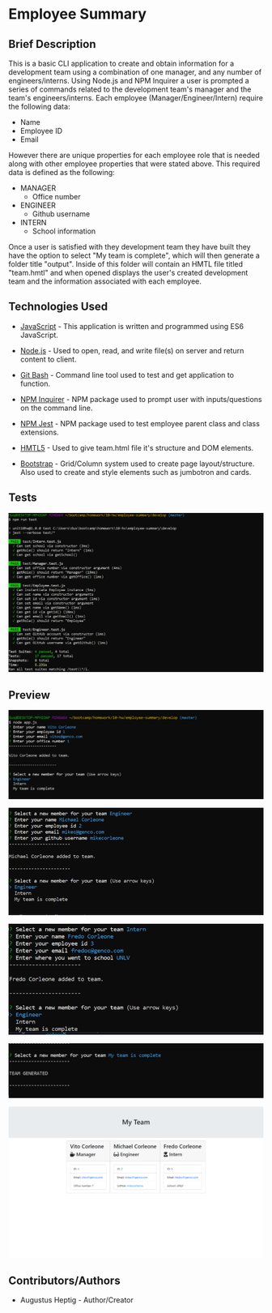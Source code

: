 # Employee Summary

## Brief Description
This is a basic CLI application to create and obtain information for a development team using a combination of one manager, and any number of engineers/interns.  Using Node.js and NPM Inquirer a user is prompted a series of commands related to the development team's manager and the team's engineers/interns. Each employee (Manager/Engineer/Intern) require the following data:

* Name
* Employee ID
* Email

However there are unique properties for each employee role that is needed along with other employee properties that were stated above.  This required data is defined as the following:

* MANAGER
    * Office number
* ENGINEER
    * Github username
* INTERN
    * School information

Once a user is satisfied with they development team they have built they have the option to select "My team is complete", which will then generate a folder title "output".  Inside of this folder will contain an HMTL file titled "team.hmtl" and when opened displays the user's created development team and the information associated with each employee.

## Technologies Used

* [JavaScript](https://developer.mozilla.org/en-US/docs/Web/JavaScript) - This application is written and programmed using ES6 JavaScript.

* [Node.js](https://nodejs.org/en/about/) - Used to open, read, and write file(s) on server and return content to client.

* [Git Bash](https://gitforwindows.org/index.html) - Command line tool used to test and get application to function.

* [NPM Inquirer](https://www.npmjs.com/package/inquirer) - NPM package used to prompt user with inputs/questions on the command line.

* [NPM Jest](https://www.npmjs.com/package/inquirer) - NPM package used to test employee parent class and class extensions.

* [HMTL5](https://developer.mozilla.org/en-US/docs/Web/HTML) - Used to give team.html file it's structure and DOM elements.

* [Bootstrap](https://getbootstrap.com/docs/4.4/getting-started/introduction/) - Grid/Column system used to create page layout/structure.  Also used to create and style elements such as jumbotron and cards.

## Tests

![Screenshot of Test](develop/img/testscreenshot_1.PNG)

## Preview

![Screenshot of ES](develop/img/screenshot_1.PNG)

![Screenshot of ES](develop/img/screenshot_2.PNG)

![Screenshot of ES](develop/img/screenshot_3.PNG)

![Screenshot of ES](develop/img/screenshot_4.PNG)

![Screenshot of ES](develop/img/screenshot_5.PNG)

## Contributors/Authors

* Augustus Heptig - Author/Creator

